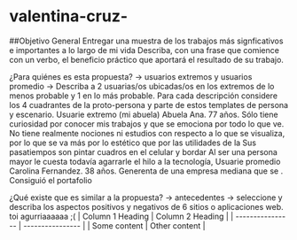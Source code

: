 # valentina-cruz-
##Objetivo General 
Entregar una muestra de los trabajos más signficativos e importantes a lo largo de mi vida
Describa, con una frase que comience con un verbo, el beneficio práctico que aportará el resultado de su trabajo.

¿Para quiénes es esta propuesta? → usuarios extremos y usuarios promedio → Describa a 2 usuarias/os ubicadas/os en los extremos de lo menos probable y 1 en lo más probable. Para cada descripción considere los 4 cuadrantes de la proto-persona y parte de estos templates de persona y escenario.
Usuarie extremo (mi abuela)
Abuela Ana. 77 años. Sólo tiene curiosidad por conocer mis trabajos y que se emociona por todo lo que ve. No tiene realmente nociones ni estudios con respecto a lo que se visualiza, por lo que se va más por lo estético que por las utilidades de la 
Sus pasatiempos son pintar cuadros en el celular y bordar
Al ser una persona mayor le cuesta todavía agarrarle el hilo a la tecnología, 
Usuarie promedio
Carolina Fernandez. 38 años. Generenta de una empresa mediana que se  . Consiguió el portafolio

¿Qué existe que es similar a la propuesta? → antecedentes → seleccione y describa los aspectos positivos y negativos de 6 sitios o aplicaciones web.
toi agurriaaaaaa ;( 
| Column 1 Heading | Column 2 Heading |
| ---------------- | ---------------- |
| Some content     | Other content    |
